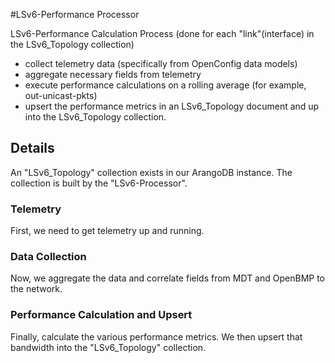#LSv6-Performance Processor

LSv6-Performance Calculation Process 
(done for each "link"(interface) in the LSv6_Topology collection)
- collect telemetry data (specifically from OpenConfig data models)
- aggregate necessary fields from telemetry
- execute performance calculations on a rolling average (for example, out-unicast-pkts) 
- upsert the performance metrics in an LSv6_Topology document and up into the LSv6_Topology collection.

## Details
An "LSv6_Topology" collection exists in our ArangoDB instance. The collection is built by the "LSv6-Processor".

### Telemetry
First, we need to get telemetry up and running.

### Data Collection
Now, we aggregate the data and correlate fields from MDT and OpenBMP to the network.

### Performance Calculation and Upsert
Finally, calculate the various performance metrics. We then upsert that bandwidth into the "LSv6_Topology" collection. 
